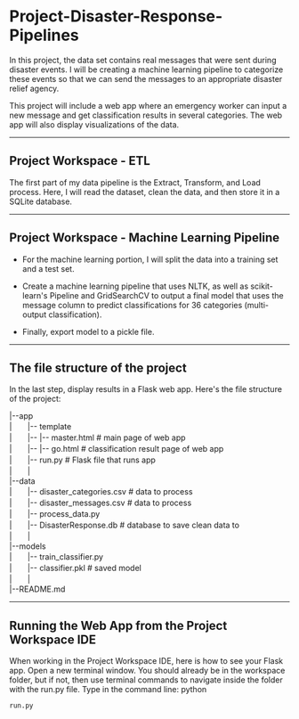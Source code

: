 # Project-Disaster-Response-Pipelines


In this project, the data set contains real messages that were sent during disaster events. I will be creating a machine learning pipeline to categorize these events so that we can send the messages to an appropriate disaster relief agency.

This project will include a web app where an emergency worker can input a new message and get classification results in several categories. The web app will also display visualizations of the data. 

---

## Project Workspace - ETL
The first part of my data pipeline is the Extract, Transform, and Load process. Here, I will read the dataset, clean the data, and then store it in a SQLite database. 

---

## Project Workspace - Machine Learning Pipeline

* For the machine learning portion, I will split the data into a training set and a test set. 

* Create a machine learning pipeline that uses NLTK, as well as scikit-learn's Pipeline and GridSearchCV to output a final model that uses the message column to predict classifications for 36 categories (multi-output classification). 

* Finally, export model to a pickle file. 
---

## The file structure of the project

In the last step, display results in a Flask web app. 
Here's the file structure of the project:

|--app <br>
|　　|-- template  <br>
|　　|-- |-- master.html  # main page of web app <br>
|　　|-- |-- go.html  # classification result page of web app <br>
|　　|-- run.py  # Flask file that runs app <br>
|　　| <br>
|--data <br>
|　　|-- disaster_categories.csv  # data to process <br>
|　　|-- disaster_messages.csv  # data to process <br>
|　　|-- process_data.py <br>
|　　|-- DisasterResponse.db   # database to save clean data to <br>
|　　|<br>
|--models <br>
|　　|-- train_classifier.py <br>
|　　|-- classifier.pkl  # saved model <br>
|　　|<br>
|--README.md <br>

---
## Running the Web App from the Project Workspace IDE

When working in the Project Workspace IDE, here is how to see your Flask app.
Open a new terminal window. You should already be in the workspace folder, but if not, then use terminal commands to navigate inside the folder with the run.py file.
Type in the command line:
python 
```
run.py
```


